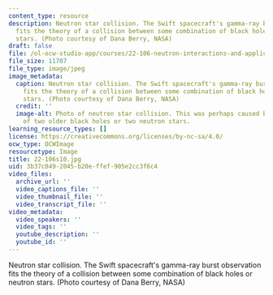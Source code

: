 ```yaml
---
content_type: resource
description: Neutron star collision. The Swift spacecraft's gamma-ray burst observation
  fits the theory of a collision between some combination of black holes or neutron
  stars. (Photo courtesy of Dana Berry, NASA)
draft: false
file: /ol-ocw-studio-app/courses/22-106-neutron-interactions-and-applications-spring-2010/3b37c0492045b20effef905e2cc3f6c4_22-106s10.jpg
file_size: 11707
file_type: image/jpeg
image_metadata:
  caption: Neutron star collision. The Swift spacecraft's gamma-ray burst observation
    fits the theory of a collision between some combination of black holes or neutron
    stars. (Photo courtesy of Dana Berry, NASA)
  credit: ''
  image-alt: Photo of neutron star collision. This was perhaps caused by a collision
    of two older black holes or two neutron stars.
learning_resource_types: []
license: https://creativecommons.org/licenses/by-nc-sa/4.0/
ocw_type: OCWImage
resourcetype: Image
title: 22-106s10.jpg
uid: 3b37c049-2045-b20e-ffef-905e2cc3f6c4
video_files:
  archive_url: ''
  video_captions_file: ''
  video_thumbnail_file: ''
  video_transcript_file: ''
video_metadata:
  video_speakers: ''
  video_tags: ''
  youtube_description: ''
  youtube_id: ''
---
```

Neutron star collision. The Swift spacecraft's gamma-ray burst observation fits the theory of a collision between some combination of black holes or neutron stars. (Photo courtesy of Dana Berry, NASA)